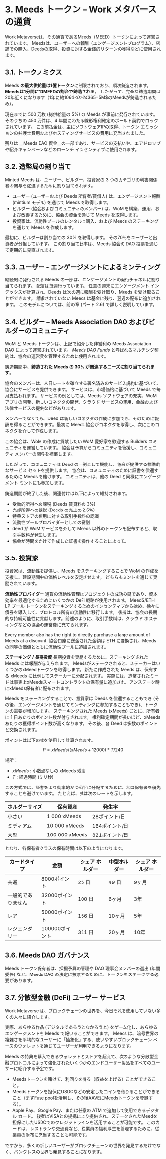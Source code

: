 # 3. Meeds トークン – Work メタバースの通貨

Work Metaverseは、その通貨であるMeeds（MEED）トークンによって運営されています。 Meedsは、ユーザーへの報酬（エンゲージメントプログラム）、店舗での購入、Deedsの取得、投資に対する金銭的リターンの獲得などに使用されます。

## 3.1. トークノミクス

Meeds **の最大供給量は1億トークン**に制限されており、順次鋳造されます。 **Meedsは1分間に10MEEDの割合で鋳造される**。 したがって、完全な鋳造期間は20年近くになります（1年に約10*60<0>24*365=5M$のMeedsが鋳造されるため）。</p>

現在までに 500 万枚 (総供給量の 5%) の Meeds が事前に発行されています。 そのうちの 450 万件は、4 年間にわたる線形権利確定のボールト契約でロックされています。 この前払金は、主にソフトウェアIPの取得、トークン エミッションの弁護士費用およびホスティングサービスの費用に充当されました。

残りは __Meeds DAO 資金__の一部であり、サービスの支払いや、エアドロップや紹介キャンペーンなどのローンチ インセンティブに使用されます。


## 3.2. 造幣局の割り当て

Minted Meeds は、ユーザー、ビルダー、投資家の 3 つのカテゴリの利害関係者の関与を促進するために割り当てられます。

- ユーザー (ユーザーおよび Deeds 所有者/賃借人) は、エンゲージメント報酬 (mintium モデル) を通じて Meeds を取得します。
- ビルダー (協会およびコミュニティのメンバー) は、WoM を構築、運用、および改善するために、協会の資金を通じて Meeds を取得します。
- 投資家は、流動性プールのレンタルと購入、および Meeds のステーキングを通じて Meeds を作成します。

最初に、ビルダーは割り当ての 30% を取得します。 その70％をユーザーと出資者が分担しています。 この割り当て比率は、Meeds 協会の DAO 投票を通じて定期的に見直されます。

## 3.3. ユーザー - エンゲージメントによるミンティング

継続的に発行される Meeds の一部は、エンゲージメントの発行チャネルに割り当てられます。 配信は毎週行っています。 任意の週末にエンゲージメント インデックスが計算され、Deeds は次の週に報酬を受け取り、Meeds を受け取ることができます。 請求されていない Meeds は基金に残り、翌週の配布に追加されます。 このモデルについては、前の章 (パート 2.6) で詳しく説明しています。

## 3.4. ビルダー – Meeds Association DAO およびビルダーのコミュニティ

WoM と Meeds トークンは、上記で紹介した非営利の Meeds Association DAO によって運営されています。 _Meeds DAO Funds_ と呼ばれるマルチシグ契約は、協会の運営費を管理するために使用されます。

鋳造期間中、**鋳造された Meeds の 30% が関連するニーズに割り当てられます**。

協会のメンバーは、人日レートを確立する署名済みのサービス規約に基づいて、協会にサービスを提供できます。 サービスは、市場価格に基づいて Meeds で毎月支払われます。 サービスの例としては、Meeds ソフトウェアの充実、WoM アプリの開発、新しいコネクタの開発、クラウド サービスの運用、金融および法律サービスの提供などがあります。

メンバーでなくても、Deed は新しいコネクタの作成に参加でき、そのために報酬を得ることができます。最初に Meeds 協会がコネクタを取得し、次にこのコネクタを介して作成します。

この協会は、WoM の作成に貢献したい WoM 愛好家を歓迎する Builders コミュニティを運営しています。 協会は予算からコミュニティを後援し、コミュニティ メンバーの関与を補償します。

したがって、コミュニティは Deed の一例として機能し、協会が提供する標準的なサービス セットを提供します。 協会は、コミュニティのために証書を償還するために Meeds を賭けます。 コミュニティは、他の Deed と同様にエンゲージメント ミントにも参加します。

鋳造期間が終了した後、関連付けは以下によって維持されます。

- 受動的所得への課税 (Deeds 賃貸料の 3%)
- 売却所得への課税 (Deeds の売上の 2.5%)
- 特典ストアの使用に対する取引手数料の認識
- 流動性プールプロバイダーとしての役割
- deed が WoM サービスを介して Meeds 以外のトークンを配布すると、取引手数料が発生します。
- 協会が時間をかけて作成した証書を操作することによって。


## 3.5. 投資家

投資家は、流動性を提供し、Meeds をステーキングすることで WoM の作成を支援し、建設期間中の価格レベルを安定させます。 どちらもミントを通じて奨励されています。

**流動性プロバイダー** 通貨の流動性管理はプロジェクトの成功の鍵であり、資本効率を最適化するためにいくつかの DeFi 戦略が使用されます。 MeedS/ETH LP プール トークンをステーキングするためのインセンティブから始め、徐々に債券を導入して、プロトコル所有の流動性に移行します。 後者は、協会の長期的な持続可能性に貢献します。前述のように、取引手数料は、クラウド ホスティングなどの協会の運営費に充てられます。

Every member also has the right to directly purchase a large amount of Meeds at a discount. 協会口座に送金された金額は ETH に変換され、Meeds の同等の価値とともに流動性プールに追加されます。

**ステーキング / 長期投資** 長期投資を奨励するために、ステーキングされた Meeds には報酬が与えられます。 Meedsがステークされると、ステーカーはいくつかのxMeedトークンを取得します。 新たに作成された Meeds は、保有する xMeeds に比例してステーカーに分配されます。 実際には、造幣されたミードは事実上xMeedsスマートコントラクトの保有量に追加され、アンステーク時にxMeeds保有者に配布されます。

Meeds をステーキングすることで、投資家は Deeds を償還することもでき (その後、エンゲージメントを通じてミンティングに参加することもでき)、トークンの需要が増加します。 ステーキングされた Meeds (xMeeds) ごとに、所有者に 1 日あたりのポイント数が付与されます。 権利確定期間が長いほど、xMeeds あたりの獲得ポイント数が高くなります。 その後、各 Deed は多数のポイントと交換されます。

ポイントは以下の式を使用して計算されます。

 $$ P = xMeeds / (xMeeds + 12000) * T / 240 $$

 場所：

- $xMeeds$ : 小数点なしの xMeeds 残高
- $T$ : 経過時間 (ミリ秒)

この方式では、証書をより効率的かつ公平に分配するために、大口保有者を優先することを避けています。 たとえば、式は次のレートを示します。

| **ホルダーサイズ** | **保有資産**       | **発生率**   |
| ----------- | -------------- | --------- |
| 小さい         | 1 000 xMeeds   | 28ポイント/日  |
| ミディアム       | 10 000 xMeeds  | 164ポイント/日 |
| 大型          | 100 000 xMeeds | 321ポイント/日 |


となり、各保有者クラスの保有時間は以下のようになります。

| **カードタイプ** | **金額**     | **シェア ホルダー** | **中型ホルダー** | **シェア ホルダー** |
| ---------- | ---------- | ------------ | ---------- | ------------ |
| 共通         | 8000ポイント   | 25 日         | 49 日       | 9ヶ月          |
| 一般的でありません  | 32000ポイント  | 100 日        | 6ヶ月        | 3年           |
| レア         | 50000ポイント  | 156 日        | 10ヶ月       | 5年           |
| レジェンダリー    | 100000ポイント | 311 日        | 20ヶ月       | 10年          |

## 3.6. Meeds DAO ガバナンス

Meeds トークン保有者は、採掘予算の管理や DAO 理事会メンバーの選出 (年間委任) など、Meeds DAO の決定に投票するために、トークンをステークする必要があります。

## 3.7. 分散型金融 (DeFi) ユーザー サービス

Work Metaverse は、ブロックチェーンの世界を、今日それを使用していない多くの人々に紹介します。

実際、あらゆる作品 (デジタルであろうとなかろうと) をゲーム化し、あらゆるエンゲージメントを Meeds で報いることができます。 Meeds は、暗号世界の複雑さを平均的なユーザーに「抽象化」する、使いやすいブロックチェーン ベースのウォレットを通じてユーザーが利用できるようになります。

Meeds の特典を購入できるウォレットとストアを超えて、次のような分散型金融プロトコルによって強化されたいくつかのエンドユーザー製品をすべてのユーザーに紹介する予定です。

- Meedsトークンを賭けて、利回りを得る（収益を上げる）ことができること。
- Meedsトークンを担保にUSDCなどの安定したコインを借りることができること（まず[Fuse pool](https://app.rari.capital/fuse)を活用し、その後[AAVE](https://aave.com/)にMeedsトークンを登録する）。
- Apple Pay、Google Pay、または任意の ATM で追加して使用できるデジタル カード。 後者はVISAとの提携により提供され、ステークされたMeedを担保にしたUSDCでのクレジットラインを活用することが可能です。 このカードは、レストランや交通費など、従業員の福利厚生を管理するために、従業員の財布に充当することも可能です。

ですから、多くの新しいユーザーがブロックチェーンの世界を発見するだけでなく、バンクレスの世界も発見することになります。

 
